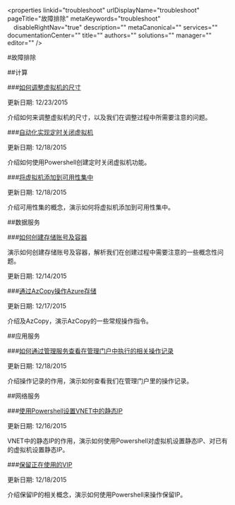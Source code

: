 <properties linkid="troubleshoot" urlDisplayName="troubleshoot" pageTitle="故障排除" metaKeywords="troubleshoot" 　disableRightNav="true" description="" metaCanonical="" services="" documentationCenter="" title="" authors="" solutions="" manager="" editor="" />
<tags ms.service="" ms.date="" wacn.date="12/23/2015"/>

#故障排除


##计算

###[如何调整虚拟机的尺寸](./troubleshoot/virtual-machine-how-to-reset-vm-size.md)

更新日期: 12/23/2015

介绍如何来调整虚拟机的尺寸，以及我们在调整过程中所需要注意的问题。

###[自动化实现定时关闭虚拟机](./troubleshoot/virtual-machine-how-to-turn-off-vm-automatically.md)

更新日期: 12/18/2015

介绍如何使用Powershell创建定时关闭虚拟机功能。

###[将虚拟机添加到可用性集中](./troubleshoot/virtual-machine-add-vm-to-availability-group.md)

更新日期: 12/18/2015

介绍可用性集的概念，演示如何将虚拟机添加到可用性集中。


##数据服务

###[如何创建存储账号及容器](./troubleshoot/storage-how-to-create-account-container.md)

演示如何创建存储账号及容器，解析我们在创建过程中需要注意的一些概念性问题。

更新日期: 12/14/2015

###[通过AzCopy操作Azure存储](./troubleshoot/storage-how-to-use-azcopy.md)

更新日期: 12/17/2015

介绍及AzCopy，演示AzCopy的一些常规操作指令。

##应用服务

###[如何通过管理服务查看在管理门户中执行的相关操作记录](./troubleshoot/management-portal-how-to-see-operation-log.md)

更新日期: 12/18/2015

介绍操作记录的作用，演示如何查看我们在管理门户里的操作记录。



##网络服务

###[使用Powershell设置VNET中的静态IP](./troubleshoot/virtual-network-how-to-use-internal-ip.md)

更新日期: 12/16/2015

VNET中的静态IP的作用，演示如何使用Powershell对虚拟机设置静态IP、对已有的虚拟机设置静态IP。

###[保留正在使用的VIP](./troubleshoot/virtual-network-how-to-use-reserved-ip.md)

更新日期: 12/18/2015

介绍保留IP的相关概念，演示如何使用Powershell来操作保留IP。




